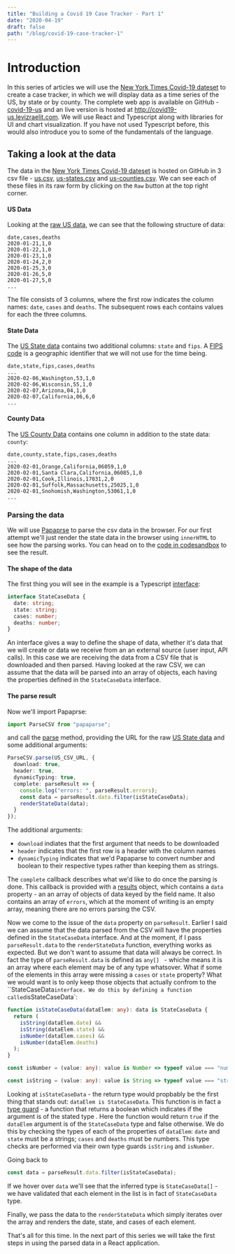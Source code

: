 ```yaml
---
title: "Building a Covid 19 Case Tracker - Part 1"
date: "2020-04-19"
draft: false
path: "/blog/covid-19-case-tracker-1"
---
```


# Introduction

In this series of articles we will use the [New York Times Covid-19 dateset](https://github.com/nytimes/covid-19-data) to create a case tracker, in which we will display data as a time series of the US, by state or by county. The complete web app is available on GitHub - [covid-19-us](https://github.com/lizraeli/covid-19-us) and an live version is hosted at http://covid19-us.levizraelit.com. We will use React and Typescript along with libraries for UI and chart visualization. If you have not used Typescript before, this would also introduce you to some of the fundamentals of the language.



## Taking a look at the data

The data in the [New York Times Covid-19 dateset](https://github.com/nytimes/covid-19-data) is hosted on GitHub in 3 csv file - [us.csv](https://github.com/nytimes/covid-19-data/blob/master/us.csv), [us-states.csv](https://github.com/nytimes/covid-19-data/blob/master/us-states.csv)  and [us-counties.csv](https://github.com/nytimes/covid-19-data/blob/master/us-counties.csv). We can see each of these files in its raw form by clicking on the `Raw` button at the top right corner.

#### US Data

 Looking at the [raw US data](https://raw.githubusercontent.com/nytimes/covid-19-data/master/us.csv), we can see that the following structure of data:

```
date,cases,deaths
2020-01-21,1,0
2020-01-22,1,0
2020-01-23,1,0
2020-01-24,2,0
2020-01-25,3,0
2020-01-26,5,0
2020-01-27,5,0
...
```

The file consists of 3 columns, where the first row indicates the column names: `date`, `cases` and `deaths`. The subsequent rows each contains values for each the three columns.

#### State Data

The [US State data](https://raw.githubusercontent.com/nytimes/covid-19-data/master/us-states.csv) contains two additional columns: `state` and `fips`. A [FIPS code](https://www.census.gov/quickfacts/fact/note/US/fips)  is a  geographic identifier that we will not use for the time being. 

```
date,state,fips,cases,deaths
...
2020-02-06,Washington,53,1,0
2020-02-06,Wisconsin,55,1,0
2020-02-07,Arizona,04,1,0
2020-02-07,California,06,6,0
...
```

#### County Data

The [US County Data](https://raw.githubusercontent.com/nytimes/covid-19-data/master/us-counties.csv) contains one column in addition to the state data: `county`:

```
date,county,state,fips,cases,deaths
...
2020-02-01,Orange,California,06059,1,0
2020-02-01,Santa Clara,California,06085,1,0
2020-02-01,Cook,Illinois,17031,2,0
2020-02-01,Suffolk,Massachusetts,25025,1,0
2020-02-01,Snohomish,Washington,53061,1,0
...
```

### Parsing the data

We will use [Papaprse](https://www.papaparse.com/) to parse the csv data in the browser. For our first attempt we'll just render the state data in the browser using `innerHTML` to see how the parsing works. You can head on to the [code in codesandbox](https://codesandbox.io/s/ny-times-data-parse-902t9?file=/src/index.ts) to see the result.  

#### The shape of the data

The first thing you will see in the example is a Typescript [interface](https://www.typescriptlang.org/docs/handbook/interfaces.html):

```typescript
interface StateCaseData {
  date: string;
  state: string;
  cases: number;
  deaths: number;
}
```

An interface gives a way to define the shape of data, whether it's data that we will create or data we receive from an an external source (user input, API calls). In this case we are receiving the data from a CSV file that is downloaded and then parsed. Having looked at the raw CSV, we can assume that the data will be parsed into an array of objects, each having the properties defined in the `StateCaseData` interface. 



#### The parse result

Now we'll import Papaprse:

```typescript
import ParseCSV from "papaparse";
```

and call the [parse](https://www.papaparse.com/docs#remote-files) method, providing the URL for the raw [US State data](https://raw.githubusercontent.com/nytimes/covid-19-data/master/us-states.csv) and some additional arguments:

```typescript
ParseCSV.parse(US_CSV_URL, {
  download: true,
  header: true,
  dynamicTyping: true,
  complete: parseResult => {
    console.log("errors: ", parseResult.errors);
    const data = parseResult.data.filter(isStateCaseData);
    renderStateData(data);
  }
});
```

The additional arguments:

- `download` indiates that the first argument that needs to be downloaded
- `header` indicates that the first row is a header with the column names
- `dynamicTyping` indicates that we'd Papaparse to convert number and boolean to their respective types rather than keeping them as strings.

The `complete` callback describes what we'd like to do once the parsing is done. This callback is provided with a [results](https://www.papaparse.com/docs#results) object, which contains a `data` property - an an array of objects of data keyed by the field name.  It also contains an array of `errors`, which at the moment of writing is an empty array, meaning there are no errors parsing the CSV. 

Now we come to the issue of the `data` property on `parseResult`. Earlier I said we can assume that the data parsed from the CSV will have the properties defined in the `StateCaseData` interface. And at the moment, if I pass `parseResult.data` to the `renderStateData` function, everything works as expected. But we don't want to assume that data will always be correct. In fact the type of `parseResult.data`  is defined as `any[] `   - whiche means it is an array where each element may be of any type whatsover. What if some of the elements in this array were missing a `cases` or `state` property? What we would want is to only keep those objects that actually confrom to the ``StateCaseData` interface. We do this by defining a function called `isStateCaseData`:

```typescript
function isStateCaseData(dataElem: any): data is StateCaseData {
  return (
    isString(dataElem.date) &&
    isString(dataElem.state) &&
    isNumber(dataElem.cases) &&
    isNumber(dataElem.deaths)
  );
}

const isNumber = (value: any): value is Number => typeof value === "number";

const isString = (value: any): value is String => typeof value === "string";
```

Looking at `isStateCaseData` - the return type would propbably be the first thing that stands out: `dataElem is StateCaseData`. This function is in fact a [type guard](https://www.typescriptlang.org/docs/handbook/advanced-types.html#user-defined-type-guards) - a function that returns a boolean which indicates if the argument is of the stated type . Here the function would return `true` if the `dataElem` argument is of the `StateCaseData` type and false otherwise. We do this by checking the types of each of the properties of `dataElem`: `date` and `state` must be a strings; `cases` and `deaths` must be numbers. This type checks are performed via their own type guards `isString` and `isNumber`.

Going back to 

```typescript
const data = parseResult.data.filter(isStateCaseData);
```

If we hover over `data` we'll see that the inferred type is `StateCaseData[]` - we have validated that each element in the list is in fact of `StateCaseData` type. 

Finally, we pass the data to the `renderStateData` which simply iterates over the array and renders the date, state, and cases of each element.



That's all for this time. In the next part of this series we will take the first steps in using the parsed data in a React application.

